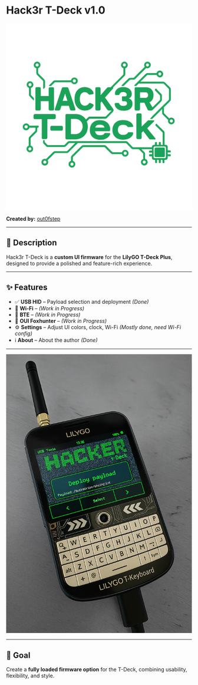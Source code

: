 # Hack3r T-Deck v1.0

![Main UI](https://github.com/out0fstep/Hack3r-T-Deck/raw/main/file_000000006c7861f590de3b38199f28e0.png)

**Created by:** [out0fstep](https://github.com/out0fstep)  

---

## 📖 Description
Hack3r T-Deck is a **custom UI firmware** for the **LilyGO T-Deck Plus**, designed to provide a polished and feature-rich experience.

---

## ✨ Features
- ✅ **USB HID** – Payload selection and deployment *(Done)*
- 🚧 **Wi-Fi** – *(Work in Progress)*
- 🚧 **BTE** – *(Work in Progress)*
- 🚧 **OUI Foxhunter** – *(Work in Progress)*
- ⚙️ **Settings** – Adjust UI colors, clock, Wi-Fi *(Mostly done, need Wi-Fi config)*
- ℹ️ **About** – About the author *(Done)*

---

![Deploy Screen](https://github.com/out0fstep/Hack3r-T-Deck/raw/main/file_0000000012d461f7aa82db854990720c.png)

---

## 🎯 Goal
Create a **fully loaded firmware option** for the T-Deck, combining usability, flexibility, and style.
